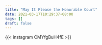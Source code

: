 ```yaml
---
title: "May It Please the Honorable Court"
date: 2021-03-17T10:29:37+08:00
tags: []
draft: false
---
```

{{< instagram CMYfgBuH4fE >}}
